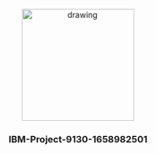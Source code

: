 <br>
<div align="center">
<img src="https://upload.wikimedia.org/wikipedia/commons/5/51/IBM_logo.svg"  align="center" alt="drawing" width="200" />
 <h3>IBM-Project-9130-1658982501</h3>  
  </div>
